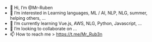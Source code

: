 - 👋 Hi, I’m @Mr-Ruben
- 👀 I’m interested in Learning languages, ML / AI, NLP, NLG, summer, helping others, ...
- 🌱 I’m currently learning Vue.js, AWS, NLG, Python, Javascript, ...
- 💞️ I’m looking to collaborate on ...
- 📫 How to reach me > https://t.me/Mr_Rub3n 

<!---
Mr-Ruben/Mr-Ruben is a ✨ special ✨ repository because its `README.md` (this file) appears on your GitHub profile.
You can click the Preview link to take a look at your changes.
--->
